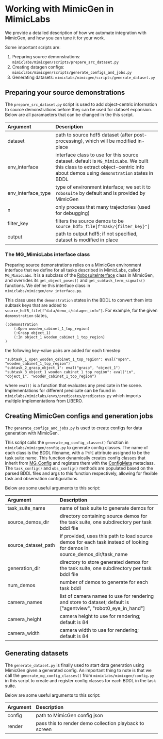 # Working with MimicGen in MimicLabs

We provide a detailed description of how we automate integration with MimicGen, and how you can tune it for your work.

Some important scripts are:

1. Preparing source demonstrations: `mimiclabs/mimicgen/scripts/prepare_src_dataset.py`
2. Creating datagen configs: `mimiclabs/mimicgen/scripts/generate_configs_and_jobs.py`
3. Generating datasets: `mimiclabs/mimicgen/scripts/generate_dataset.py`


## Preparing your source demonstrations

The `prepare_src_dataset.py` script is used to add object-centric information to source demonstrations before they can be used for dataset expansion. Below are all paramaeters that can be changed in the this script.

| Argument | Description |
|:--------------------|:--------------------|
| dataset | path to source hdf5 dataset (after post-processing), which will be modified in-place |
| env_interface | interface class to use for this source dataset. default is `MG_MimicLabs`. We built this class to extract object-centric info about demos using `demonstration` states in BDDL |
| env_interface_type | type of environment interface; we set it to `robosuite` by default and is provided by MimicGen |
| n | only process that many trajectories (used for debugging) |
| filter_key | filters the source demos to be `source_hdf5_file[f"mask/{filter_key}"]` |
| output | path to output hdf5; if not specified, dataset is modified in place |


### The MG_MimicLabs interface class

Preparing source demonstrations relies on a MimicGen environment interface that we define for all tasks described in MimicLabs, called `MG_MimicLabs`. It is a subclass of the [RobosuiteInterface](https://github.com/NVlabs/mimicgen/blob/4c7b46e6a912c49cf9072e4c0f873e1aadd42b24/mimicgen/env_interfaces/robosuite.py#L17) class in MimicGen, and overrides its `get_object_poses()` and `get_subtask_term_signals()` functions. We define this interface class in `mimiclabs/mimicgen/env_interface.py`. 

This class uses the `demonstration` states in the BDDL to convert them into subtask keys that are added to `source_hdf5_file[f"data/demo_i/datagen_info"]`. For example, for the given `demonstration` states,
```
(:demonstration
    (:Open wooden_cabinet_1_top_region)
    (:Grasp object_1)
    (:In object_1 wooden_cabinet_1_top_region)
)
```
the following key-value pairs are added for each timestep
```
"subtask_1_open_wooden_cabinet_1_top_region": eval("open", "wooden_cabinet_1_top_region")
"subtask_2_grasp_object_1": eval("grasp", "object_1")
"subtask_3_object_1_wooden_cabinet_1_top_region": eval("in", "object_1", "wooden_cabinet_1_top_region")
```
where `eval()` is a function that evaluates any predicate in the scene. Implementations for different predicate can be found in `mimiclabs/mimiclabs/envs/predicates/predicates.py` which imports multiple implementations from LIBERO.

## Creating MimicGen configs and generation jobs

The `generate_configs_and_jobs.py` is used to create configs for data generation with MimicGen. 

This script calls the `generate_mg_config_classes()` function in `mimiclabs/mimicgen/config.py` to generate config classes. The name of each class is the BDDL filename, with a `TYPE` attribute assigned to be the task suite name. This function dynamically creates config classes that inherit from [MG_Config](https://github.com/NVlabs/mimicgen/blob/4c7b46e6a912c49cf9072e4c0f873e1aadd42b24/mimicgen/configs/config.py#L52) and registers them with the [ConfigMeta](https://github.com/NVlabs/mimicgen/blob/4c7b46e6a912c49cf9072e4c0f873e1aadd42b24/mimicgen/configs/config.py#L37) metaclass. The `task_config()` and `obs_config()` methods are populated based on the parsed BDDL files and args to this function respectively, allowing for flexible task and observation configurations. 

Below are some useful arguments to this script:

| Argument | Description |
|:--------------------|:--------------------|
| task_suite_name | name of task suite to generate demos for |
| source_demos_dir | directory containing source demos for the task suite, one subdirectory per task bddl file |
| source_dataset_path | if provided, uses this path to load source demos for each task instead of looking for demos in source_demos_dir/task_name |
| generation_dir | directory to store generated demos for the task suite, one subdirectory per task bddl file |
| num_demos | number of demos to generate for each task bddl |
| camera_names | list of camera names to use for rendering and store to dataset; default is ["agentview", "robot0_eye_in_hand"] |
| camera_height | camera height to use for rendering; default is 84 |
| camera_width | camera width to use for rendering; default is 84 |


## Generating datasets

The `generate_dataset.py` is finally used to start data generation using MimicGen given a generated config. An important thing to note is that we call the `generate_mg_config_classes()` from `mimiclabs/mimicgen/config.py` in this script to create and register config classes for each BDDL in the task suite. 

Below are some useful arguments to this script:

| Argument | Description |
|:--------------------|:--------------------|
| config | path to MimicGen config json |
| render | pass this to render demo collection playback to screen |
